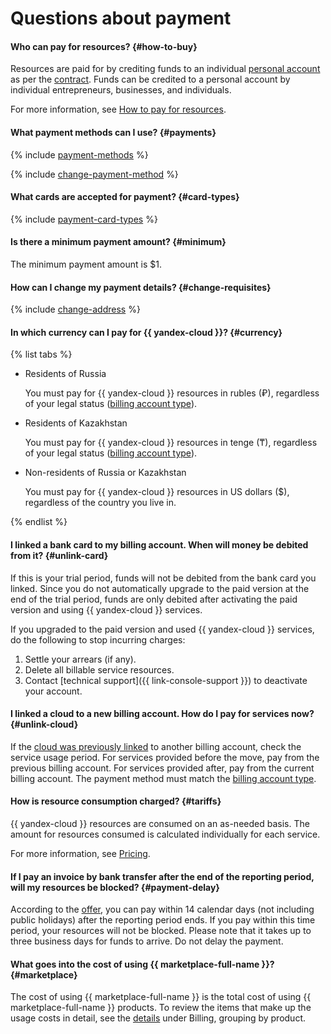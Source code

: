 # Questions about payment

#### Who can pay for resources? {#how-to-buy}

Resources are paid for by crediting funds to an individual [personal account](../../billing/concepts/personal-account.md) as per the [contract](../../billing/concepts/contract.md). Funds can be credited to a personal account by individual entrepreneurs, businesses, and individuals.

For more information, see [How to pay for resources](../../billing/payment/index.md).

#### What payment methods can I use? {#payments}

{% include [payment-methods](../../billing/_includes/payment-methods.md) %}


{% include [change-payment-method](../../billing/_includes/change-payment-method.md) %}

#### What cards are accepted for payment? {#card-types}
{% include [payment-card-types](../../_includes/billing/payment-card-types.md) %}

#### Is there a minimum payment amount? {#minimum}
The minimum payment amount is $1.

#### How can I change my payment details? {#change-requisites}

{% include [change-address](../../billing/_includes/change-address.md) %}

#### In which currency can I pay for {{ yandex-cloud }}? {#currency}

{% list tabs %}

- Residents of Russia

   You must pay for {{ yandex-cloud }} resources in rubles (₽), regardless of your legal status ([billing account type](../../billing/concepts/billing-account.md#ba-types)).

- Residents of Kazakhstan

   You must pay for {{ yandex-cloud }} resources in tenge (₸), regardless of your legal status ([billing account type](../../billing/concepts/billing-account.md#ba-types)).

- Non-residents of Russia or Kazakhstan

   You must pay for {{ yandex-cloud }} resources in US dollars ($), regardless of the country you live in.

{% endlist %}



#### I linked a bank card to my billing account. When will money be debited from it? {#unlink-card}

If this is your trial period, funds will not be debited from the bank card you linked.
Since you do not automatically upgrade to the paid version at the end of the trial period, funds are only debited after activating the paid version and using {{ yandex-cloud }} services.

If you upgraded to the paid version and used {{ yandex-cloud }} services, do the following to stop incurring charges:

1. Settle your arrears (if any).
1. Delete all billable service resources.
1. Contact [technical support]({{ link-console-support }}) to deactivate your account.

#### I linked a cloud to a new billing account. How do I pay for services now? {#unlink-cloud}

If the [cloud was previously linked](../../billing/operations/pin-cloud.md) to another billing account, check the service usage period. For services provided before the move, pay from the previous billing account. For services provided after, pay from the current billing account. The payment method must match the [billing account type](../../billing/concepts/billing-account.md#ba-types).

#### How is resource consumption charged? {#tariffs}

{{ yandex-cloud }} resources are consumed on an as-needed basis. The amount for resources consumed is calculated individually for each service.

For more information, see [Pricing](../../billing/pricing.md).

#### If I pay an invoice by bank transfer after the end of the reporting period, will my resources be blocked? {#payment-delay}

According to the [offer](https://yandex.ru/legal/cloud_oferta/?lang=en), you can pay within 14 calendar days (not including public holidays) after the reporting period ends. If you pay within this time period, your resources will not be blocked. Please note that it takes up to three business days for funds to arrive. Do not delay the payment.

#### What goes into the cost of using {{ marketplace-full-name }}? {#marketplace}

The cost of using {{ marketplace-full-name }} is the total cost of using {{ marketplace-full-name }} products. To review the items that make up the usage costs in detail, see the [details](../../billing/operations/check-charges.md) under Billing, grouping by product.


